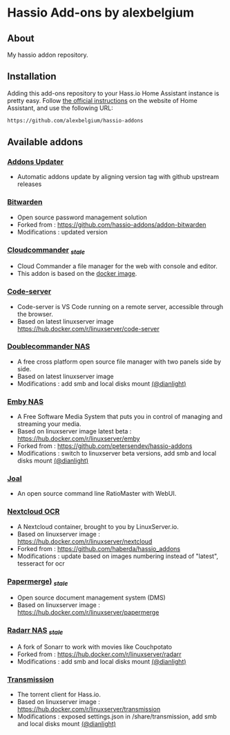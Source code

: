 # Hassio Add-ons by alexbelgium

## About
My hassio addon repository. 

## Installation

Adding this add-ons repository to your Hass.io Home Assistant instance is
pretty easy. Follow [the official instructions][third-party-addons] on the
website of Home Assistant, and use the following URL: 
```txt
https://github.com/alexbelgium/hassio-addons
```

## Available addons

[//]: # (ADDONLIST_START)

### [Addons Updater](addons_updater/)
- Automatic addons update by aligning version tag with github upstream releases

### [Bitwarden](bitwarden/)
- Open source password management solution
- Forked from : https://github.com/hassio-addons/addon-bitwarden
- Modifications : updated version

### [Cloudcommander](cloudcommander/) <sub><i>stale</i></sub>
- Cloud Commander a file manager for the web with console and editor.
- This addon is based on the [docker image](https://hub.docker.com/r/coderaiser/cloudcmd).

### [Code-server](code-server/)
- Code-server is VS Code running on a remote server, accessible through the browser.
- Based on latest linuxserver image https://hub.docker.com/r/linuxserver/code-server

### [Doublecommander NAS](doublecommander/)
- A free cross platform open source file manager with two panels side by side.
- Based on latest linuxserver image
- Modifications : add smb and local disks mount [(@dianlight)](https://github.com/dianlight)

### [Emby NAS](emby/)
- A Free Software Media System that puts you in control of managing and streaming your media.
- Based on linuxserver image latest beta : https://hub.docker.com/r/linuxserver/emby
- Forked from : https://github.com/petersendev/hassio-addons
- Modifications : switch to linuxserver beta versions, add smb and local disks mount [(@dianlight)](https://github.com/dianlight)

### [Joal](joal/)
- An open source command line RatioMaster with WebUI.

### [Nextcloud OCR](nextcloud/)
- A Nextcloud container, brought to you by LinuxServer.io. 
- Based on linuxserver image : https://hub.docker.com/r/linuxserver/nextcloud
- Forked from : https://github.com/haberda/hassio_addons
- Modifications : update based on images numbering instead of "latest", tesseract for ocr

### [Papermerge)](papermerge/) <sub><i>stale</i></sub>
- Open source document management system (DMS)
- Based on linuxserver image : https://hub.docker.com/r/linuxserver/papermerge

### [Radarr NAS](radarr/) <sub><i>stale</i></sub>
- A fork of Sonarr to work with movies like Couchpotato	
- Forked from : https://hub.docker.com/r/linuxserver/radarr
- Modifications : add smb and local disks mount [(@dianlight)](https://github.com/dianlight)

### [Transmission](transmission/)
- The torrent client for Hass.io.
- Based on linuxserver image : https://hub.docker.com/r/linuxserver/transmission
- Modifications :  exposed settings.json in /share/transmission, add smb and local disks mount [(@dianlight)](https://github.com/dianlight)

[//]: # (ADDONLIST_END)

[third-party-addons]: https://home-assistant.io/hassio/installing_third_party_addons/

